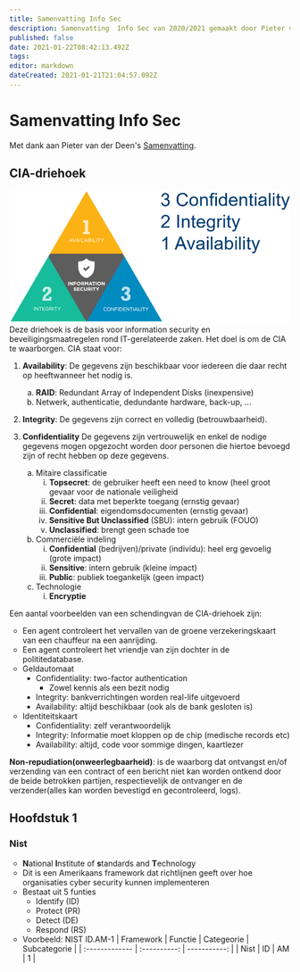 ```yaml
---
title: Samenvatting Info Sec
description: Samenvatting  Info Sec van 2020/2021 gemaakt door Pieter van der Deen
published: false
date: 2021-01-22T08:42:13.492Z
tags: 
editor: markdown
dateCreated: 2021-01-21T21:04:57.092Z
---
```


# Samenvatting Info Sec
Met dank aan Pieter van der Deen's [Samenvatting](https://tmwiki.be/information_security/samenvatting_info_sec_pieter_vanderdeen.pdf).

## CIA-driehoek


[comment]: <> (remove white background of img)
[![cia-triad](/cia-triad.png)](https://blog.jamestyson.co.uk/the-cia-and-dad-triads)
Deze driehoek is de basis voor information security en beveiligingsmaatregelen rond IT-gerelateerde zaken. Het doel is om de CIA te waarborgen. CIA staat voor:

1. **Availability**: De gegevens zijn beschikbaar voor iedereen die daar recht op heeftwanneer het nodig is.
	1. **RAID**: Redundant Array of Independent Disks (inexpensive)
	2. Netwerk, authenticatie, dedundante hardware, back-up, ...
2. **Integrity**: De gegevens zijn correct en volledig (betrouwbaarheid).

3. **Confidentiality** De gegevens zijn vertrouwelijk en enkel de nodige gegevens mogen opgezocht worden door personen die hiertoe bevoegd zijn of recht hebben op deze gegevens.
	1. Mitaire classificatie
		1. **Topsecret**: de gebruiker heeft een need to know (heel groot  gevaar voor de nationale veiligheid
		2. **Secret**: data met beperkte toegang (ernstig gevaar)
		3. **Confidential**: eigendomsdocumenten (ernstig gevaar)
		4. **Sensitive But Unclassified** (SBU): intern gebruik (FOUO)
		5. **Unclassified**: brengt geen schade toe
	2. Commerciële indeling
		1. **Confidential** (bedrijven)/private (individu): heel erg gevoelig (grote impact)
		2. **Sensitive**: intern gebruik (kleine impact)
		3. **Public**: publiek toegankelijk (geen impact)
	3. Technologie
		1. **Encryptie**


Een aantal voorbeelden van een schendingvan de CIA-driehoek zijn:

* Een agent controleert het vervallen van de groene verzekeringskaart van een chauffeur na een aanrijding.
* Een agent controleert het vriendje van zijn dochter in de polititedatabase.
* Geldautomaat
	* Confidentiality: two-factor authentication
		* Zowel kennis als een bezit nodig
	* Integrity: bankverrichtingen worden real-life uitgevoerd
	* Availability: altijd beschikbaar (ook als de bank gesloten is)
* Identiteitskaart
	* Confidentiality: zelf verantwoordelijk
	* Integrity: Informatie moet kloppen op de chip (medische records etc)
	* Availability: altijd, code voor sommige dingen, kaartlezer

**Non-repudiation(onweerlegbaarheid)**: is de waarborg dat ontvangst en/of verzending van een contract of een bericht niet kan worden ontkend door de beide betrokken partijen, respectievelijk de ontvanger en de verzender(alles kan worden bevestigd en gecontroleerd, logs).

## Hoofdstuk 1

### Nist
* **N**ational **I**nstitute of **s**tandards and **T**echnology
* Dit is een Amerikaans framework dat richtlijnen geeft over hoe organisaties cyber security kunnen implementeren
* Bestaat uit 5 funties
	1. Identify (ID)
	2. Protect (PR)
	3. Detect (DE)
	4. Respond (RS)
* Voorbeeld: NIST ID.AM\-1 
| Framework |  Functie    |  Categeorie | Subcategorie |
| :------------- | :----------: | -----------: |
| Nist | ID | AM | 1 |

[comment]: <> (CSS Only works in preview)
<style type="text/css">
 	/* Indent Formatting */

  ul li {list-style-type: circle;}
	ul ul  li {list-style-type: disc;}
	ul ul ul li{list-style-type: square;}
   
   /* Format: 1-a-i-A-1-I */
   ol { list-style-type: decimal;}
   ol ol {list-style-type: lower-alpha;}
   ol ol ol { list-style-type: lower-roman;}
   ol ol ol ol { list-style-type: upper-alpha;}
   ol ol ol ol ol { list-style-type: decimal;}
   ol ol ol ol ol ol { list-style-type: upper-roman;}
   /* https://www.w3schools.com/cssref/pr_list-style-type.asp */
   /* https://stackoverflow.com/questions/11445453/css-set-li-indent */
   /* https://stackoverflow.com/questions/13366820/how-do-you-make-lettered-lists-using-markdown */
</style>
